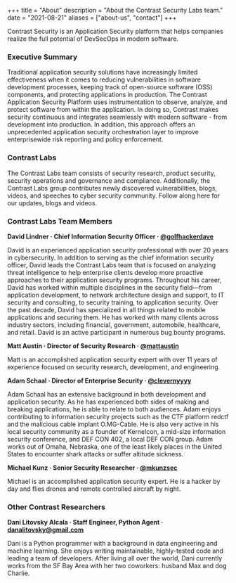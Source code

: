 +++
title = "About"
description = "About the Contrast Security Labs team."
date = "2021-08-21"
aliases = ["about-us", "contact"]
+++

Contrast Security is an Application Security platform that helps companies realize the full potential of DevSecOps in modern software.



### Executive Summary

Traditional application security solutions have increasingly limited effectiveness when it comes to reducing vulnerabilities in software development processes, keeping track of open-source software (OSS) components, and protecting applications in production. The Contrast Application Security Platform uses instrumentation to observe, analyze, and protect software from within the application. In doing so, Contrast makes security continuous and integrates seamlessly with modern software - from development into production. In addition, this approach offers an unprecedented application security orchestration layer to improve enterprisewide risk reporting and policy enforcement.


### Contrast Labs

The Contrast Labs team consists of security research, product security, security operations and governance and compliance. Additionally, the Contrast Labs group contributes newly discovered vulnerabilities, blogs, videos, and speeches to cyber security community. Follow along here for our updates, blogs and videos.


### Contrast Labs Team Members

<b>David Lindner  ·  Chief Information Security Officer  ·  [@golfhackerdave](https://twitter.com/golfhackerdave)</b>

David is an experienced application security professional with over 20 years in cybersecurity. In addition to serving as the chief information security officer, David leads the Contrast Labs team that is focused on analyzing threat intelligence to help enterprise clients develop more proactive approaches to their application security programs. Throughout his career, David has worked within multiple disciplines in the security field—from application development, to network architecture design and support, to IT security and consulting, to security training, to application security. Over the past decade, David has specialized in all things related to mobile applications and securing them. He has worked with many clients across industry sectors, including financial, government, automobile, healthcare, and retail. David is an active participant in numerous bug bounty programs.


<b>Matt Austin  ·  Director of Security Research  ·  [@mattaustin](https://twitter.com/mattaustin)</b>

Matt is an accomplished application security expert with over 11 years of experience focused on security research, development, and engineering.


<b>Adam Schaal  ·  Director of Enterprise Security  ·  [@clevernyyyy](https://twitter.com/clevernyyyy)</b>

Adam Schaal has an extensive background in both development and application security. As he has experienced both sides of making and breaking applications, he is able to relate to both audiences. Adam enjoys contributing to information security projects such as the CTF platform redctf and the malicious cable implant O.MG-Cable. He is also very active in his local security community as a founder of Kernelcon, a mid-size information security conference, and DEF CON 402, a local DEF CON group. Adam works out of Omaha, Nebraska, one of the least likely places in the United States to encounter shark attacks or suffer altitude sickness.

<b>Michael Kunz  ·  Senior Security Researcher  ·  [@mkunzsec](https://twitter.com/mkunzsec)</b>

Michael is an accomplished application security expert. He is a hacker by day and flies drones and remote controlled aircraft by night.

<!-- Need to add rest of team -->

### Other Contrast Researchers

<b>Dani Litovsky Alcala · Staff Engineer, Python Agent · danalitovsky@gmail.com</b>

Dani is a Python programmer with a background in data engineering and machine learning. She enjoys writing maintainable, highly-tested code and leading a team of developers. After living all over the world, Dani currently works from the SF Bay Area with her two coworkers: husband Max and dog Charlie.
